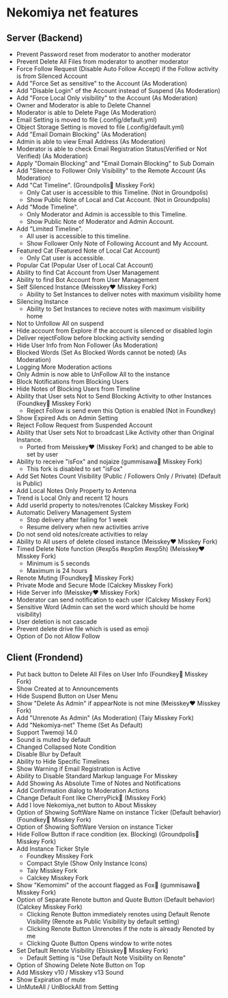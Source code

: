 # Nekomiya net features

## Server (Backend)

- Prevent Password reset from moderator to another moderator
- Prevent Delete All Files from moderator to another moderator
- Force Follow Request (Disable Auto Follow Accept) if the Follow activity is from Silenced Account
- Add "Force Set as sensitive" to the Account (As Moderation)
- Add "Disable Login" of the Account instead of Suspend (As Moderation)
- Add "Force Local Only visibility" to the Account (As Moderation)
- Owner and Moderator is able to Delete Channel
- Moderator is able to Delete Page (As Moderation)
- Email Setting is moved to file (.config/default.yml)
- Object Storage Setting is moved to file (.config/default.yml)
- Add "Email Domain Blocking" (As Moderation)
- Admin is able to view Email Address (As Moderation)
- Moderator is able to check Email Registration Status(Verified or Not Verified) (As Moderation)
- Apply "Domain Blocking" and "Email Domain Blocking" to Sub Domain
- Add "Silence to Follower Only Visibility" to the Remote Account (As Moderation)
- Add "Cat Timeline". (Groundpolis🌿 Misskey Fork)
  - Only Cat user is accessible to this Timeline. (Not in Groundpolis)
  - Show Public Note of Local and Cat Account. (Not in Groundpolis)
- Add "Mode Timeline".
  - Only Moderator and Admin is accessible to this Timeline.
  - Show Public Note of Moderator and Admin Account.
- Add "Limited Timeline".
  - All user is accessible to this timeline.
  - Show Follower Only Note of Following Account and My Account.
- Featured Cat (Featured Note of Local Cat Account)
  - Only Cat user is accessible.
- Popular Cat (Popular User of Local Cat Account)
- Ability to find Cat Account from User Management
- Ability to find Bot Account from User Management
- Self Silenced Instance (Meisskey❤️ Misskey Fork)
  - Ability to Set Instances to deliver notes with maximum visibility home
- Silencing Instance
  - Ability to Set Instances to recieve notes with maximum visibility home
- Not to Unfollow All on suspend
- Hide account from Explore if the account is silenced or disabled login
- Deliver rejectFollow before blocking activity sending
- Hide User Info from Non Follower (As Moderation)
- Blocked Words (Set As Blocked Words cannot be noted) (As Moderation)
- Logging More Moderation actions
- Only Admin is now able to UnFollow All to the instance
- Block Notifications from Blocking Users
- Hide Notes of Blocking Users from Timeline
- Ability that User sets Not to Send Blocking Activity to other Instances (Foundkey🔑 Misskey Fork)
  - Reject Follow is send even this Option is enabled (Not in Foundkey)
- Show Expired Ads on Admin Setting
- Reject Follow Request from Suspended Account
- Ability that User sets Not to broadcast Like Activity other than Original Instance.
  - Ported from Meisskey❤️ (Misskey Fork) and changed to be able to set by user
- Ability to receive "isFox" and nojaize (gummisawa🦊 Misskey Fork)
  - This fork is disabled to set "isFox"
- Add Set Notes Count Visibility (Public / Followers Only / Private) (Default is Public)
- Add Local Notes Only Property to Antenna
- Trend is Local Only and recent 12 hours
- Add userId property to notes/renotes (Calckey Misskey Fork)
- Automatic Delivery Management System
  - Stop delivery after failing for 1 week
  - Resume delivery when new activities arrive
- Do not send old notes/create activities to relay
- Ability to All users of delete closed instance (Meisskey❤️ Misskey Fork)
- Timed Delete Note function (#exp5s #exp5m #exp5h) (Meisskey❤️ Misskey Fork)
  - Minimum is 5 seconds
  - Maximum is 24 hours
- Renote Muting (Foundkey🔑 Misskey Fork)
- Private Mode and Secure Mode (Calckey Misskey Fork)
- Hide Server info (Meisskey❤️ Misskey Fork)
- Moderator can send notification to each user (Calckey Misskey Fork)
- Sensitive Word (Admin can set the word which should be home visibility)
- User deletion is not cascade
- Prevent delete drive file which is used as emoji
- Option of Do not Allow Follow

## Client (Frondend)

- Put back button to Delete All Files on User Info (Foundkey🔑 Misskey Fork)
- Show Created at to Announcements
- Hide Suspend Button on User Menu
- Show "Delete As Admin" if appearNote is not mine (Meisskey❤️ Misskey Fork)
- Add "Unrenote As Admin" (As Moderation) (Taiy Misskey Fork)
- Add "Nekomiya-net" Theme (Set As Default)
- Support Twemoji 14.0
- Sound is muted by default
- Changed Collapsed Note Condition
- Disable Blur by Default
- Ability to Hide Specific Timelines
- Show Warning if Email Registration is Active
- Ability to Disable Standard Markup language For Misskey
- Add Showing As Absolute Time of Notes and Notifications
- Add Confirmation dialog to Moderation Actions
- Change Default Font like CherryPick🍒 (Misskey Fork)
- Add I love Nekomiya_net button to About Misskey
- Option of Showing SoftWare Name on instance Ticker (Default behavior) (Foundkey🔑 Misskey Fork)
- Option of Showing SoftWare Version on instance Ticker
- Hide Follow Button if race condition (ex. Blocking) (Groundpolis🌿 Misskey Fork)
- Add Instance Ticker Style
  - Foundkey Misskey Fork
  - Compact Style (Show Only Instance Icons)
  - Taiy Misskey Fork
  - Calckey Misskey Fork
- Show "Kemomimi" of the account flagged as Fox🦊 (gummisawa🦊 Misskey Fork)
- Option of Separate Renote button and Quote Button (Default behavior) (Calckey Misskey Fork)
  - Clicking Renote Button immediately renotes using Default Renote Visibility (Renote as Public Visibility by default setting)
  - Clicking Renote Button Unrenotes if the note is already Renoted by me
  - Clicking Quote Button Opens window to write notes
- Set Default Renote Visibility (Ebisskey🦐 Misskey Fork)
  - Default Setting is "Use Default Note Visibility on Renote"
- Option of Showing Delete Note Button on Top
- Add Misskey v10 / Misskey v13 Sound
- Show Expiration of mute
- UnMuteAll / UnBlockAll from Setting
